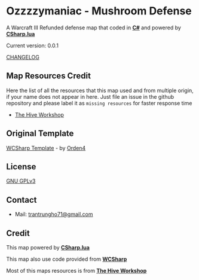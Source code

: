 
# Ozzzzymaniac - Mushroom Defense

 A Warcraft III Refunded defense map that coded in [**C#**](https://github.com/dotnet/csharplang) and powered by [**CSharp.lua**](https://github.com/yanghuan/CSharp.lua)

 Current version: 0.0.1

 [CHANGELOG](./CHANGELOG.md)

## Map Resources Credit

  Here the list of all the resources that this map used and from multiple origin, if your name does not appear in here. Just file an issue in the github repository and please label it as `missing resources` for faster response time

- [The Hive Workshop](./RESOURCES_HIVE.md)

## Original Template

[WCSharp Template](https://github.com/Orden4/WCSharp/wiki/WCSharp-template) - by [Orden4](https://github.com/Orden4)

## License

[GNU GPLv3](./LICENSE)

## Contact

- Mail: trantrungho71@gmail.com

## Credit

This map powered by [**CSharp.lua**](https://github.com/yanghuan/CSharp.lua)

This map also use code provided from [**WCSharp**](https://github.com/Orden4/WCSharp)

Most of this maps resources is from [**The Hive Workshop**](https://hiveworkshop.com/)
